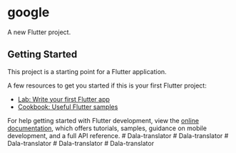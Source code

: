 # google

A new Flutter project.

## Getting Started

This project is a starting point for a Flutter application.

A few resources to get you started if this is your first Flutter project:

- [Lab: Write your first Flutter app](https://docs.flutter.dev/get-started/codelab)
- [Cookbook: Useful Flutter samples](https://docs.flutter.dev/cookbook)

For help getting started with Flutter development, view the
[online documentation](https://docs.flutter.dev/), which offers tutorials,
samples, guidance on mobile development, and a full API reference.
#   D a l a - t r a n s l a t o r  
 #   D a l a - t r a n s l a t o r  
 #   D a l a - t r a n s l a t o r  
 #   D a l a - t r a n s l a t o r  
 #   D a l a - t r a n s l a t o r  
 